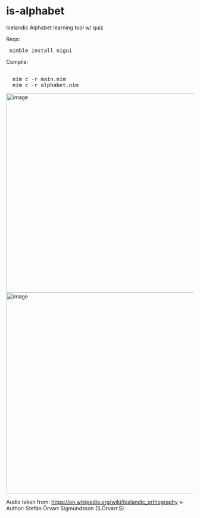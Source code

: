 # is-alphabet
Icelandic Alphabet learning tool w/ quiz

Reqs:

<pre> nimble install nigui </pre>

Compile:

<pre> 
  nim c -r main.nim
  nim c -r alphabet.nim </pre>


<img width="610" height="534" alt="image" src="https://github.com/user-attachments/assets/10fd397f-cc9f-4fe9-af07-62140a189fe1" />

<img width="614" height="539" alt="image" src="https://github.com/user-attachments/assets/7a7f5049-5197-4b71-9455-344a8b70a4a7" />

Audio taken from: https://en.wikipedia.org/wiki/Icelandic_orthography <- Author:  Stefán Örvarr Sigmundsson (S.Örvarr.S)
